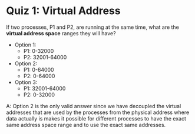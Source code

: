 # Quiz 1: Virtual Address

If two processes, P1 and P2, are running at the same time, what are the **virtual address space** ranges they will have?

- Option 1:
  - P1: 0-32000
  - P2: 32001-64000
- Option 2:
  - P1: 0-64000
  - P2: 0-64000
- Option 3:
  - P1: 32001-64000
  - P2: 0-32000

A: Option 2 is the only valid answer since we have decoupled the virtual addresses that are used by the processes from the physical address where data actually is makes it possible for different processes to have the exact same address space range and to use the exact same addresses.